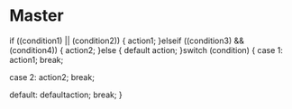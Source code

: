 # Master
if ((condition1) || (condition2)) {
   action1;
}elseif ((condition3) && (condition4)) {
   action2;
}else {
   default action;
}switch (condition) {
   case 1:
      action1;
      break;
   
   case 2:
      action2;
      break;
         
   default:
      defaultaction;
      break;
}
<html>
<head>
<title>login page</title<
</head>
please enter your user details to log in here....
<form action="authenticate.php" method="post">
username:<br>
<input type="text" name="username">
<br>
<br>
password:<br>
<input type="text" name="password">
<br><br>
<input type="submit" valu="log in">
</form>
</body></html>
